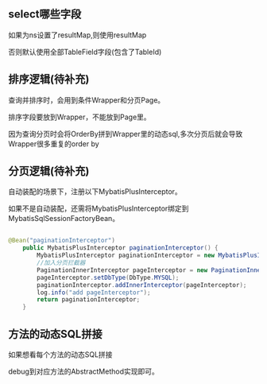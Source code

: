 
## select哪些字段

如果为ns设置了resultMap,则使用resultMap

否则默认使用全部TableField字段(包含了TableId)


## 排序逻辑(待补充)

查询并排序时，会用到条件Wrapper和分页Page。

排序字段要放到Wrapper，不能放到Page里。

因为查询分页时会将OrderBy拼到Wrapper里的动态sql,多次分页后就会导致Wrapper很多重复的order by 

## 分页逻辑(待补充)

自动装配的场景下，注册以下MybatisPlusInterceptor。

如果不是自动装配，还需将MybatisPlusInterceptor绑定到MybatisSqlSessionFactoryBean。

```java

@Bean("paginationInterceptor")
    public MybatisPlusInterceptor paginationInterceptor() {
        MybatisPlusInterceptor paginationInterceptor = new MybatisPlusInterceptor();
        //加入分页拦截器
        PaginationInnerInterceptor pageInterceptor = new PaginationInnerInterceptor();
        pageInterceptor.setDbType(DbType.MYSQL);
        paginationInterceptor.addInnerInterceptor(pageInterceptor);
        log.info("add pageInterceptor");
        return paginationInterceptor;
    }

```


## 方法的动态SQL拼接

如果想看每个方法的动态SQL拼接

debug到对应方法的AbstractMethod实现即可。

